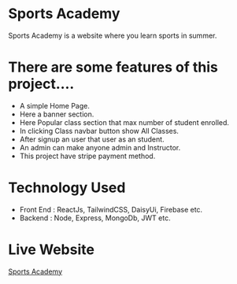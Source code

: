 # Sports Academy

Sports Academy is a website where you learn sports in summer.

# There are some features of this project….

- A simple Home Page.
- Here a banner section.
- Here Popular class section that max number of student enrolled.
- In clicking Class navbar button show All Classes.
- After signup an user that user as an student.
- An admin can make anyone admin and Instructor.
- This project have stripe payment method.


# Technology Used
- Front End : ReactJs, TailwindCSS, DaisyUi, Firebase etc.
- Backend : Node, Express, MongoDb, JWT etc.

# Live Website

[Sports Academy](https://joyful-lamington-9d5fa7.netlify.app/)

